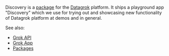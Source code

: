 Discovery is a [package](https://datagrok.ai/help/develop/develop#packages) for the [Datagrok](https://datagrok.ai) platform.
It ships a playground app "Discovery" which we use for trying out and showcasing new functionality of Datagrok platform at demos and in general.

See also: 

  * [Grok API](https://datagrok.ai/help/develop/js-api)
  * [Grok App](https://datagrok.ai/help/develop/how-to/build-an-app)
  * [Packages](https://datagrok.ai/help/develop/develop#packages)
